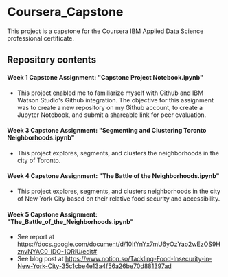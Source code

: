 # Coursera_Capstone
This project is a capstone for the Coursera IBM Applied Data Science professional certificate.
## Repository contents
#### Week 1 Capstone Assignment: "Capstone Project Notebook.ipynb"
- This project enabled me to familiarize myself with Github and IBM Watson Studio's Github integration. The objective for this assignment was to create a new repository on my Github account, to create a Jupyter Notebook, and submit a shareable link for peer evaluation.
#### Week 3 Capstone Assignment: "Segmenting and Clustering Toronto Neighborhoods.ipynb"
- This project explores, segments, and clusters the neighborhoods in the city of Toronto.
#### Week 4 Capstone Assignment: "The Battle of the Neighborhoods.ipynb"
- This project explores, segments, and clusters neighborhoods in the city of New York City based on their relative food security and accessibility.
#### Week 5 Capstone Assignment: "The_Battle_of_the_Neighborhoods.ipynb"
- See report at https://docs.google.com/document/d/10ltYnYx7mU6yOzYao2wEzOS9HznvNYAC0_IDO-1QRiU/edit#
- See blog post at https://www.notion.so/Tackling-Food-Insecurity-in-New-York-City-35c1cbe4e13a4f56a26be70d881397ad
